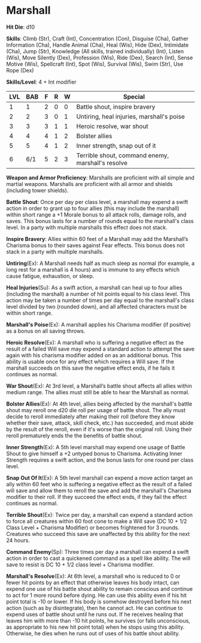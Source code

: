 # Marshall

**Hit Die**: d10

**Skills**: Climb (Str), Craft (Int), Concentration (Con), Disguise (Cha), Gather Information (Cha), Handle Animal (Cha), Heal (Wis), Hide (Dex), Intimidate (Cha), Jump (Str), Knowledge (All skills, trained individually) (Int), Listen (Wis), Move Silently (Dex), Profession (Wis), Ride (Dex), Search (Int), Sense Motive (Wis), Spellcraft (Int), Spot (Wis), Survival (Wis), Swim (Str), Use Rope (Dex)

**Skills/Level**: 4 + Int modifier

LVL | BAB | F | R | W | Special 
--- | --- | - | - | - | ------- 
1   | 1   | 2 | 0 | 0 | Battle shout, inspire bravery     
2   | 2   | 3 | 0 | 1 | Untiring, heal injuries, marshall's poise
3   | 3   | 3 | 1 | 1 | Heroic resolve, war shout
4   | 4   | 4 | 1 | 2 | Bolster allies
5   | 5   | 4 | 1 | 2 | Inner strength, snap out of it
6   | 6/1 | 5 | 2 | 3 | Terrible shout, command enemy, marshall's resolve

**Weapon and Armor Proficiency**: Marshalls are proficient with all simple and martial weapons. Marshalls are proficient with all armor and shields (including tower shields).

**Battle Shout**: Once per day per class level, a marshall may expend a swift action in order to grant up to four allies (this may include the marshall) within short range a +1 Morale bonus to all attack rolls, damage rolls, and saves. This bonus lasts for a number of rounds equal to the marshall's class level. In a party with multiple marshalls this effect does not stack.

**Inspire Bravery**: Allies within 60 feet of a Marshall may add the Marshall’s Charisma bonus to their saves against Fear effects. This bonus does not stack in a party with multiple marshalls.

**Untiring**(Ex): A Marshall needs half as much sleep as normal (for example, a long rest for a marshall is 4 hours) and is immune to any effects which cause fatigue, exhaustion, or sleep.

**Heal Injuries**(Su): As a swift action, a marshall can heal up to four allies (including the marshall) a number of hit points equal to his class level. This action may be taken a number of times per day equal to the marshall's class level divided by two (rounded down), and all affected characters must be within short range.

**Marshall's Poise**(Ex): A marshall applies his Charisma modifier (if positive) as a bonus on all saving throws.

**Heroic Resolve**(Ex): A marshall who is suffering a negative effect as the result of a failed Will save may expend a standard action to attempt the save again with his charisma modifier added on as an additional bonus. This ability is usable once for any effect which requires a Will save. If the marshall succeeds on this save the negative effect ends, if he fails it continues as normal.

**War Shout**(Ex): At 3rd level, a Marshall’s battle shout affects all allies within medium range. The allies must still be able to hear the Marshall as normal.

**Bolster Allies**(Ex): At 4th level, allies being affected by the marshall's battle shout may reroll one d20 die roll per usage of battle shout. The ally must decide to reroll immediately after making their roll (before they know whether their save, attack, skill check, etc.) has succeeded, and must abide by the result of the reroll, even if it's worse than the original roll. Using their reroll prematurely ends the the benefits of battle shout.

**Inner Strength**(Ex): A 5th level marshall may expend one usage of Battle Shout to give himself a +2 untyped bonus to Charisma. Activating Inner Strength requires a swift action, and the bonus lasts for one round per class level.

**Snap Out Of It**(Ex): A 5th level marshall can expend a move action target an ally within 60 feet who is suffering a negative effect as the result of a failed will save and allow them to reroll the save and add the marshall's Charisma modifier to their roll. If they succeed the effect ends, if they fail the effect continues as normal.

**Terrible Shout**(Ex): Twice per day, a marshall can expend a standard action to force all creatures within 60 foot cone to make a Will save (DC 10 + 1/2 Class Level + Charisma Modifier) or becomes frightened for 3 rounds. Creatures who succeed this save are unaffected by this ability for the next 24 hours.

**Command Enemy**(Sp): Three times per day a marshall can expend a swift action in order to cast a quickened command as a spell like ability. The will save to resist is DC 10 + 1/2 class level + Charisma modifier.

**Marshall's Resolve**(Ex): At 6th level, a marshall who is reduced to 0 or fewer hit points by an effect that otherwise leaves his body intact, can expend one use of his battle shout ability to remain conscious and continue to act for 1 more round before dying. He can use this ability even if his hit point total is -10 or lower. If his body is somehow destroyed before his next action (such as by disintegrate), then he cannot act. He can continue to expend uses of battle shout until he runs out. If he receives healing that leaves him with more than -10 hit points, he survives (or falls unconscious, as appropriate to his new hit point total) when he stops using this ability. Otherwise, he dies when he runs out of uses of his battle shout ability.